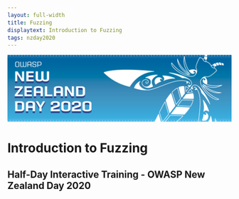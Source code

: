 ```yaml
---
layout: full-width
title: Fuzzing
displaytext: Introduction to Fuzzing
tags: nzday2020
---
```


![Conference Web Banner](../../assets/images/Web_Banner-OWASP_NZ_Day_2020.jpg)

# Introduction to Fuzzing

## Half-Day Interactive Training - OWASP New Zealand Day 2020

